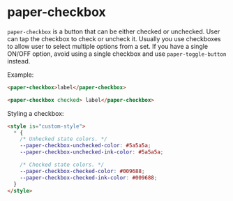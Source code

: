 # paper-checkbox

`paper-checkbox` is a button that can be either checked or unchecked.  User
can tap the checkbox to check or uncheck it.  Usually you use checkboxes
to allow user to select multiple options from a set.  If you have a single
ON/OFF option, avoid using a single checkbox and use `paper-toggle-button`
instead.

Example:

```html
<paper-checkbox>label</paper-checkbox>

<paper-checkbox checked> label</paper-checkbox>
```

Styling a checkbox:

```html
<style is="custom-style">
  * {
    /* Unhecked state colors. */
    --paper-checkbox-unchecked-color: #5a5a5a;
    --paper-checkbox-unchecked-ink-color: #5a5a5a;

    /* Checked state colors. */
    --paper-checkbox-checked-color: #009688;
    --paper-checkbox-checked-ink-color: #009688;
  }
</style>
```
